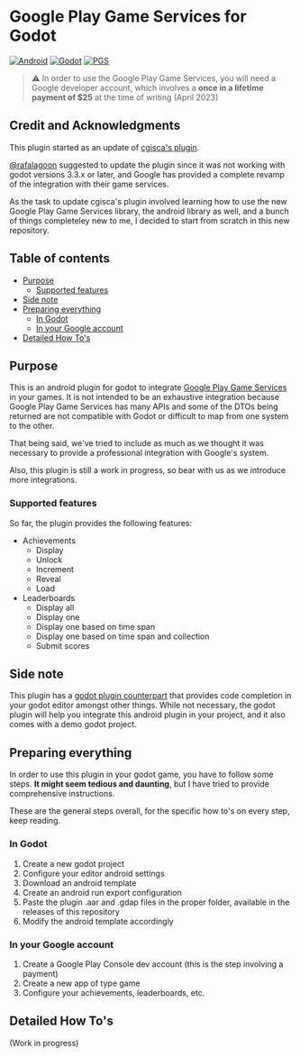 # Google Play Game Services for Godot

[![Android](https://img.shields.io/badge/Platform-Android%20API%20Level%2033-brightgreen.svg)](https://developer.android.com)
[![Godot](https://img.shields.io/badge/Godot%20Engine-3.5.2-blue.svg)](https://github.com/godotengine/godot/)
[![PGS](https://img.shields.io/badge/Play%20Games%20Services%20v2-17.0.0-green.svg)](https://developers.google.com/games/services/android/quickstart)

> :warning: In order to use the Google Play Game Services, you will need a Google developer account, which involves a **once in a lifetime payment of $25** at the time of writing (April 2023)

## Credit and Acknowledgments

This plugin started as an update of [cgisca's plugin](https://github.com/cgisca/PGSGP). 

[@rafalagoon](https://github.com/rafalagoon) suggested to update the plugin since it was not working with godot versions 3.3.x or later, and Google has provided a complete revamp of the integration with their game services.

As the task to update cgisca's plugin involved learning how to use the new Google Play Game Services library, the android library as well, and a bunch of things completeley new to me, I decided to start from scratch in this new repository.

## Table of contents

* [Purpose](#purpose)
  * [Supported features](#supported-features)
* [Side note](#side-note)
* [Preparing everything](#preparing-everything)
  * [In Godot](#in-godot)
  * [In your Google account](#in-your-google-account)
* [Detailed How To's](#detailed-how-tos)

## Purpose

This is an android plugin for godot to integrate [Google Play Game Services](https://developers.google.com/games/services) in your games. It is not intended to be an exhaustive integration because Google Play Game Services has many APIs and some of the DTOs being returned are not compatible with Godot or difficult to map from one system to the other.

That being said, we've tried to include as much as we thought it was necessary to provide a professional integration with Google's system.

Also, this plugin is still a work in progress, so bear with us as we introduce more integrations.

### Supported features

So far, the plugin provides the following features:

* Achievements
  * Display
  * Unlock
  * Increment
  * Reveal
  * Load
* Leaderboards
  * Display all
  * Display one
  * Display one based on time span
  * Display one based on time span and collection
  * Submit scores

## Side note

This plugin has a [godot plugin counterpart](https://github.com/Iakobs/godot-google-play-game-services-demo) that provides code completion in your godot editor amongst other things. While not necessary, the godot plugin will help you integrate this android plugin in your project, and it also comes with a demo godot project.

## Preparing everything

In order to use this plugin in your godot game, you have to follow some steps. **It might seem tedious and daunting**, but I have tried to provide comprehensive instructions.

These are the general steps overall, for the specific how to's on every step, keep reading.

### In Godot
1. Create a new godot project
2. Configure your editor android settings
3. Download an android template
4. Create an android run export configuration
5. Paste the plugin .aar and .gdap files in the proper folder, available in the releases of this repository
6. Modify the android template accordingly

### In your Google account
1. Create a Google Play Console dev account (this is the step involving a payment)
2. Create a new app of type game
3. Configure your achievements, leaderboards, etc.

## Detailed How To's

(Work in progress)
